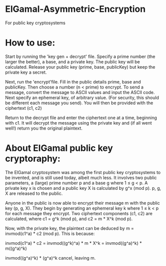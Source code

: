 # ElGamal-Asymmetric-Encryption
For public key cryptosystems

# How to use:
Start by running the 'key gen + decrypt' file. Specify a prime number (the larger the better), a base, and a private key. The public key will be calculated. Release your public key (prime, base, publicKey) but keep the private key a secret.

Next, run the 'encrypt'file. Fill in the public details prime, base and publicKey. Then choose a number (n < prime) to encrypt. To send a message, convert the message to ASCII values and input the ASCII code. Next specify an ephemeral key, of arbitrary value. (For security, this should be different each message you send). You will then be provided with the ciphertext (c1, c2)

Return to the decrypt file and enter the ciphertext one at a time, beginning with c1. It will decrypt the message using the private key and (if all went well!) return you the original plaintext.

# About ElGamal public key cryptoraphy:
The ElGamal cryptosystem was among the first public key cryptosystems to be invented, and is still used today, albeit much less. It involves two public parameters, a (large) prime number p and a base g where 1 ≤ g < p. A private key x is chosen and a public key X is calculated by g^x (mod p). p, g, X are released to the public.

Anyone in the public is now able to encrypt their message m with the public key (p, g, X). They begin by generating an ephemeral key k where 1 ≤ k < p for each message they encrypt. Two ciphertext components (c1, c2) are calculated, where c1 = g^k (mod p), and c2 = m * X^k (mod p).

Now, with the private key, the plaintext can be deduced by m = invmod(c1^a) * c2 (mod p). This is because:

invmod(c1^a) * c2 = invmod((g^k)^a) * m * X^k = invmod((g^a)^k) * m((g^a)^k)

invmod((g^a)^k) * (g^a)^k cancel, leaving m.
